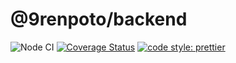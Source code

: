 # @9renpoto/backend

![Node CI](https://github.com/9renpoto/backend/workflows/Node%20CI/badge.svg)
[![Coverage Status](https://coveralls.io/repos/github/9renpoto/backend/badge.svg?branch=master)](https://coveralls.io/github/9renpoto/backend?branch=main)
[![code style: prettier](https://img.shields.io/badge/code_style-prettier-ff69b4.svg?style=flat-square)](https://github.com/prettier/prettier)

